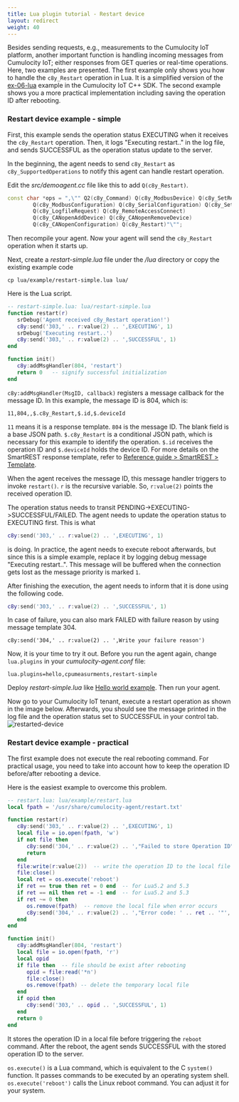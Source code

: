 ```yaml
---
title: Lua plugin tutorial - Restart device
layout: redirect
weight: 40
---
```


Besides sending requests, e.g., measurements to the Cumulocity IoT platform, another important function is handling incoming messages from Cumulocity IoT; either responses from GET queries or real-time operations.  
Here, two examples are presented. The first example only shows you how to handle the `c8y_Restart` operation in Lua. It is a simplified version of the [ex-06-lua](/device-sdk/cpp/#use) example in the Cumulocity IoT C++ SDK. The second example shows you a more practical implementation including saving the operation ID after rebooting.


### <a name="restart"></a>Restart device example - simple

First, this example sends the operation status EXECUTING when it receives the `c8y_Restart` operation. Then, it logs "Executing restart.." in the log file, and sends SUCCESSFUL as the operation status update to the server.

In the beginning, the agent needs to send `c8y_Restart` as `c8y_SupportedOperations` to notify this agent can handle restart operation.

Edit the _src/demoagent.cc_ file like this to add `Q(c8y_Restart)`.

```cpp
const char *ops = ",\"" Q2(c8y_Command) Q(c8y_ModbusDevice) Q(c8y_SetRegister)
        Q(c8y_ModbusConfiguration) Q(c8y_SerialConfiguration) Q(c8y_SetCoil)
        Q(c8y_LogfileRequest) Q(c8y_RemoteAccessConnect)
        Q(c8y_CANopenAddDevice) Q(c8y_CANopenRemoveDevice)
        Q(c8y_CANopenConfiguration) Q(c8y_Restart)"\"";
```

Then recompile your agent. Now your agent will send the `c8y_Restart` operation when it starts up.

Next, create a _restart-simple.lua_ file under the _/lua_ directory or copy the existing example code

```shell
cp lua/example/restart-simple.lua lua/
```

Here is the Lua script.

```lua
-- restart-simple.lua: lua/restart-simple.lua
function restart(r)
   srDebug('Agent received c8y_Restart operation!')
   c8y:send('303,' .. r:value(2) .. ',EXECUTING', 1)
   srDebug('Executing restart..')
   c8y:send('303,' .. r:value(2) .. ',SUCCESSFUL', 1)
end

function init()
   c8y:addMsgHandler(804, 'restart')
   return 0   -- signify successful initialization
end
```

`c8y:addMsgHandler(MsgID, callback)` registers a message callback for the message ID. In this example, the message ID is 804, which is:

```plain
11,804,,$.c8y_Restart,$.id,$.deviceId
```

`11` means it is a response template. `804` is the message ID. The blank field is a base JSON path. `$.c8y_Restart` is a conditional JSON path, which is necessary for this example to identify the operation. `$.id` receives the operation ID and `$.deviceId` holds the device ID. For more details on the SmartREST response template, refer to [Reference guide > SmartREST > Template](/reference/smartrest/#templates).

When the agent receives the message ID, this message handler triggers to invoke `restart()`. `r` is the recursive variable. So, `r:value(2)` points the received operation ID.

The operation status needs to transit PENDING->EXECUTING->SUCCESSFUL/FAILED. The agent needs to update the operation status to EXECUTING first. This is what

```lua
c8y:send('303,' .. r:value(2) .. ',EXECUTING', 1)
```

is doing. In practice, the agent needs to execute reboot afterwards, but since this is a simple example, replace it by logging debug message "Executing restart..". This message will be buffered when the connection gets lost as the message priority is marked `1`.

After finishing the execution, the agent needs to inform that it is done using the following code.

```lua
c8y:send('303,' .. r:value(2) .. ',SUCCESSFUL', 1)
```

In case of failure, you can also mark FAILED with failure reason by using message template 304.

```
c8y:send('304,' .. r:value(2) .. ',Write your failure reason')
```

Now, it is your time to try it out. Before you run the agent again, change `lua.plugins` in your _cumulocity-agent.conf_ file:

```shell
lua.plugins=hello,cpumeasurments,restart-simple
```

Deploy _restart-simple.lua_ like [Hello world example](./#hello-world-example). Then run your agent.

Now go to your Cumulocity IoT tenant, execute a restart operation as shown in the image below. Afterwards, you should see the message printed in the log file and the operation status set to SUCCESSFUL in your control tab.
![restarted-device](/images/device-sdk/restarted-device.png)


### Restart device example - practical

The first example does not execute the real rebooting command. For practical usage, you need to take into account how to keep the operation ID before/after rebooting a device.

Here is the easiest example to overcome this problem.

```lua
-- restart.lua: lua/example/restart.lua
local fpath = '/usr/share/cumulocity-agent/restart.txt'

function restart(r)
   c8y:send('303,' .. r:value(2) .. ',EXECUTING', 1)
   local file = io.open(fpath, 'w')
   if not file then
      c8y:send('304,' .. r:value(2) .. ',"Failed to store Operation ID"', 1)
      return
   end
   file:write(r:value(2))  -- write the operation ID to the local file
   file:close()
   local ret = os.execute('reboot')
   if ret == true then ret = 0 end  -- for Lua5.2 and 5.3
   if ret == nil then ret = -1 end  -- for Lua5.2 and 5.3
   if ret ~= 0 then
      os.remove(fpath)  -- remove the local file when error occurs
      c8y:send('304,' .. r:value(2) .. ',"Error code: ' .. ret .. '"', 1)
   end
end

function init()
   c8y:addMsgHandler(804, 'restart')
   local file = io.open(fpath, 'r')
   local opid
   if file then  -- file should be exist after rebooting
      opid = file:read('*n')
      file:close()
      os.remove(fpath) -- delete the temporary local file
   end
   if opid then
      c8y:send('303,' .. opid .. ',SUCCESSFUL', 1)
   end
   return 0
end
```

It stores the operation ID in a local file before triggering the `reboot` command. After the reboot, the agent sends SUCCESSFUL with the stored operation ID to the server.

`os.execute()` is a Lua command, which is equivalent to the C `system()` function. It passes commands to be executed by an operating system shell. `os.execute('reboot')` calls the Linux reboot command. You can adjust it for your system.
